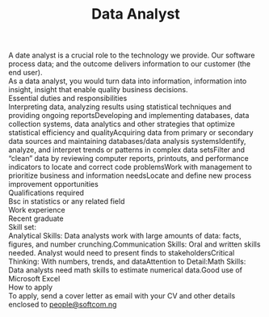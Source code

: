 ---
title:              Data Analyst
location:           Lagos
department:         Engineering
featured_image:     https://res.cloudinary.com/softcomux/image/upload/f_auto,q_auto/v1533917920/sfc/headers/opening-header.jpg
image_description:
body: |-
    A date analyst is a crucial role to the technology we provide. Our software process data; and the outcome delivers information to our customer (the end user).

    As a data analyst, you would turn data into information, information into insight, insight that enable quality business decisions. 

    #### Essential duties and responsibilities
    1. Interpreting data, analyzing results using statistical techniques and providing ongoing reports
    2. Developing and implementing databases, data collection systems, data analytics and other strategies that optimize statistical efficiency and quality
    3. Acquiring data from primary or secondary data sources and maintaining databases/data analysis systems
    4. Identify, analyze, and interpret trends or patterns in complex data sets
    5. Filter and “clean” data by reviewing computer reports, printouts, and performance indicators to locate and correct code problems
    6. Work with management to prioritize business and information needs
    7. Locate and define new process improvement opportunities
    
    #### Qualifications required
    - Bsc in statistics or any related field


    #### Work experience
    - Recent graduate

    #### Skill set: 
    - Analytical Skills: Data analysts work with large amounts of data: facts, figures, and number crunching. 
    - Communication Skills: Oral and written skills needed. Analyst would need to present finds to stakeholders
    - Critical Thinking: With numbers, trends, and data 
    - Attention to Detail: 
    - Math Skills: Data analysts need math skills to estimate numerical data.
    - Good use of Microsoft Excel

    #### How to apply
    To apply, send a cover letter as email with your CV and other details enclosed to [people@softcom.ng](//mailto:people@softcom.ng)
---